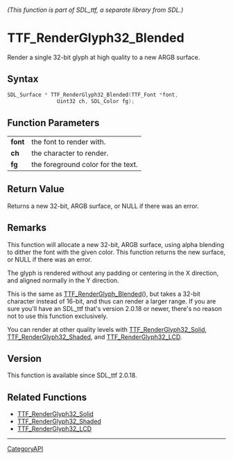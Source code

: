 ###### (This function is part of SDL_ttf, a separate library from SDL.)
# TTF_RenderGlyph32_Blended

Render a single 32-bit glyph at high quality to a new ARGB surface.

## Syntax

```c
SDL_Surface * TTF_RenderGlyph32_Blended(TTF_Font *font,
                Uint32 ch, SDL_Color fg);

```

## Function Parameters

|              |                                    |
| ------------ | ---------------------------------- |
| **font**     | the font to render with.           |
| **ch**       | the character to render.           |
| **fg**       | the foreground color for the text. |

## Return Value

Returns a new 32-bit, ARGB surface, or NULL if there was an error.

## Remarks

This function will allocate a new 32-bit, ARGB surface, using alpha
blending to dither the font with the given color. This function returns the
new surface, or NULL if there was an error.

The glyph is rendered without any padding or centering in the X direction,
and aligned normally in the Y direction.

This is the same as [TTF_RenderGlyph_Blended](TTF_RenderGlyph_Blended.md)(),
but takes a 32-bit character instead of 16-bit, and thus can render a
larger range. If you are sure you'll have an SDL_ttf that's version 2.0.18
or newer, there's no reason not to use this function exclusively.

You can render at other quality levels with
[TTF_RenderGlyph32_Solid](TTF_RenderGlyph32_Solid.md),
[TTF_RenderGlyph32_Shaded](TTF_RenderGlyph32_Shaded.md), and
[TTF_RenderGlyph32_LCD](TTF_RenderGlyph32_LCD.md).

## Version

This function is available since SDL_ttf 2.0.18.

## Related Functions

* [TTF_RenderGlyph32_Solid](TTF_RenderGlyph32_Solid.md)
* [TTF_RenderGlyph32_Shaded](TTF_RenderGlyph32_Shaded.md)
* [TTF_RenderGlyph32_LCD](TTF_RenderGlyph32_LCD.md)

----
[CategoryAPI](CategoryAPI.md)
